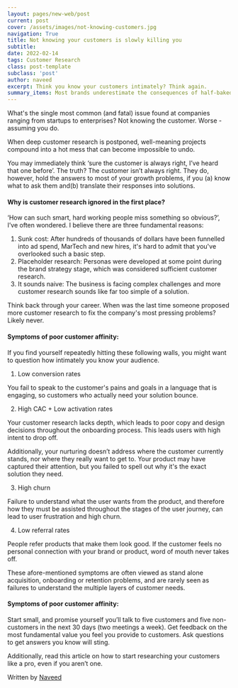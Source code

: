 ```yaml
---
layout: pages/new-web/post
current: post
cover: /assets/images/not-knowing-customers.jpg
navigation: True
title: Not knowing your customers is slowly killing you
subtitle:
date: 2022-02-14
tags: Customer Research
class: post-template
subclass: 'post'
author: naveed
excerpt: Think you know your customers intimately? Think again.
summary_items: Most brands underestimate the consequences of half-baked customer research
---
```


What's the single most common (and fatal) issue found at companies ranging from startups to enterprises? Not knowing the customer. Worse - assuming you do. 

When deep customer research is postponed, well-meaning projects compound into a hot mess that can become impossible to undo.

You may immediately think ‘sure the customer is always right, I’ve heard that one before’. The truth? The customer isn’t always right. They do, however, hold the answers to most of your growth problems, if you (a) know what to ask them and(b) translate their responses into solutions.

#### **Why is customer research ignored in the first place?**

‘How can such smart, hard working people miss something so obvious?’, I’ve often wondered. I believe there are three fundamental reasons:

1. Sunk cost: After hundreds of thousands of dollars have been funnelled into ad spend, MarTech and new hires, it's hard to admit that you've overlooked such a basic step.
2. Placeholder research: Personas were developed at some point during the brand strategy stage, which was considered sufficient customer research. 
3. It sounds naive: The business is facing complex challenges and more customer research sounds like far too simple of a solution.

Think back through your career. When was the last time someone proposed more customer research to fix the company's most pressing problems? Likely never. 

#### **Symptoms of poor customer affinity:**

If you find yourself repeatedly hitting these following walls, you might want to question how intimately you know your audience. 

1. Low conversion rates

You fail to speak to the customer's pains and goals in a language that is engaging, so customers who actually need your solution bounce.

2. High CAC + Low activation rates

Your customer research lacks depth, which leads to poor copy and design decisions throughout the onboarding process. This leads users with high intent to drop off. 

Additionally, your nurturing doesn’t address where the customer currently stands, nor where they really want to get to. Your product may have captured their attention, but you failed to spell out why it's the exact solution they need.

3. High churn

Failure to understand what the user wants from the product, and therefore how they must be assisted throughout the stages of the user journey, can lead to user frustration and high churn.

4. Low referral rates

People refer products that make them look good. If the customer feels no personal connection with your brand or product, word of mouth never takes off.

These afore-mentioned symptoms are often viewed as stand alone acquisition, onboarding or retention problems, and are rarely seen as failures to understand the multiple layers of customer needs.

#### **Symptoms of poor customer affinity:**

Start small, and promise yourself you’ll talk to five customers and five non-customers in the next 30 days (two meetings a week). Get feedback on the most fundamental value you feel you provide to customers. Ask questions to get answers you know will sting. 

Additionally, read this article on how to start researching your customers like a pro, even if you aren’t one.

Written by [Naveed](https://www.linkedin.com/in/naveed-tariq/)